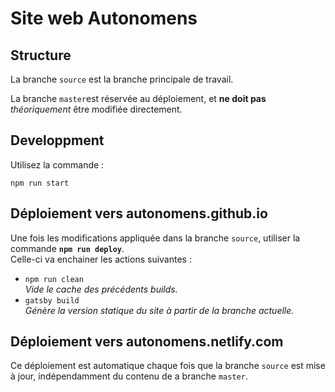 # Site web Autonomens

## Structure

La branche `source` est la branche principale de travail.

La branche `master`est réservée au déploiement, et **ne doit pas**
_théoriquement_ être modifiée directement.

## Developpment

Utilisez la commande :

    npm run start

## Déploiement vers autonomens.github.io

Une fois les modifications appliquée dans la branche `source`, utiliser la
commande **`npm run deploy`**.  
Celle-ci va enchainer les actions suivantes :

- `npm run clean`  
  _Vide le cache des précédents builds._
- `gatsby build`  
  _Génère la version statique du site à partir de la branche actuelle._

## Déploiement vers autonomens.netlify.com

Ce déploiement est automatique chaque fois que la branche `source` est mise à
jour, indépendamment du contenu de a branche `master`.
